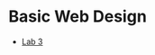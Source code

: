 <h1>Basic Web Design</h1>

<ul>
    <li><a href="Lab3/index.html" target="_blank">Lab 3</a></li>
</ul>